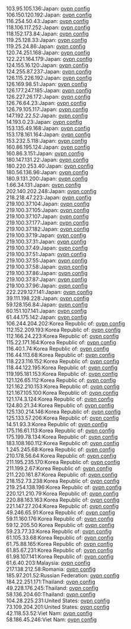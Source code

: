 103.95.105.136:Japan: [ovpn config](vpn/103_95_105_136.ovpn)  
106.150.120.192:Japan: [ovpn config](vpn/106_150_120_192.ovpn)  
116.254.50.43:Japan: [ovpn config](vpn/116_254_50_43.ovpn)  
118.106.117.252:Japan: [ovpn config](vpn/118_106_117_252.ovpn)  
118.152.173.84:Japan: [ovpn config](vpn/118_152_173_84.ovpn)  
119.25.128.33:Japan: [ovpn config](vpn/119_25_128_33.ovpn)  
119.25.24.86:Japan: [ovpn config](vpn/119_25_24_86.ovpn)  
120.74.251.168:Japan: [ovpn config](vpn/120_74_251_168.ovpn)  
122.221.164.179:Japan: [ovpn config](vpn/122_221_164_179.ovpn)  
124.155.16.120:Japan: [ovpn config](vpn/124_155_16_120.ovpn)  
124.255.87.237:Japan: [ovpn config](vpn/124_255_87_237.ovpn)  
126.115.226.192:Japan: [ovpn config](vpn/126_115_226_192.ovpn)  
126.169.98.51:Japan: [ovpn config](vpn/126_169_98_51.ovpn)  
126.177.247.185:Japan: [ovpn config](vpn/126_177_247_185.ovpn)  
126.227.26.172:Japan: [ovpn config](vpn/126_227_26_172.ovpn)  
126.76.64.23:Japan: [ovpn config](vpn/126_76_64_23.ovpn)  
126.79.105.117:Japan: [ovpn config](vpn/126_79_105_117.ovpn)  
147.192.22.52:Japan: [ovpn config](vpn/147_192_22_52.ovpn)  
14.193.0.23:Japan: [ovpn config](vpn/14_193_0_23.ovpn)  
153.135.49.168:Japan: [ovpn config](vpn/153_135_49_168.ovpn)  
153.178.161.164:Japan: [ovpn config](vpn/153_178_161_164.ovpn)  
153.232.5.118:Japan: [ovpn config](vpn/153_232_5_118.ovpn)  
160.86.195.124:Japan: [ovpn config](vpn/160_86_195_124.ovpn)  
160.86.3.151:Japan: [ovpn config](vpn/160_86_3_151.ovpn)  
180.147.131.22:Japan: [ovpn config](vpn/180_147_131_22.ovpn)  
180.220.253.40:Japan: [ovpn config](vpn/180_220_253_40.ovpn)  
180.56.136.96:Japan: [ovpn config](vpn/180_56_136_96.ovpn)  
180.9.131.200:Japan: [ovpn config](vpn/180_9_131_200.ovpn)  
1.66.34.131:Japan: [ovpn config](vpn/1_66_34_131.ovpn)  
202.140.202.248:Japan: [ovpn config](vpn/202_140_202_248.ovpn)  
218.218.47.223:Japan: [ovpn config](vpn/218_218_47_223.ovpn)  
219.100.37.104:Japan: [ovpn config](vpn/219_100_37_104.ovpn)  
219.100.37.105:Japan: [ovpn config](vpn/219_100_37_105.ovpn)  
219.100.37.107:Japan: [ovpn config](vpn/219_100_37_107.ovpn)  
219.100.37.177:Japan: [ovpn config](vpn/219_100_37_177.ovpn)  
219.100.37.182:Japan: [ovpn config](vpn/219_100_37_182.ovpn)  
219.100.37.19:Japan: [ovpn config](vpn/219_100_37_19.ovpn)  
219.100.37.31:Japan: [ovpn config](vpn/219_100_37_31.ovpn)  
219.100.37.49:Japan: [ovpn config](vpn/219_100_37_49.ovpn)  
219.100.37.51:Japan: [ovpn config](vpn/219_100_37_51.ovpn)  
219.100.37.55:Japan: [ovpn config](vpn/219_100_37_55.ovpn)  
219.100.37.58:Japan: [ovpn config](vpn/219_100_37_58.ovpn)  
219.100.37.86:Japan: [ovpn config](vpn/219_100_37_86.ovpn)  
219.100.37.87:Japan: [ovpn config](vpn/219_100_37_87.ovpn)  
219.100.37.96:Japan: [ovpn config](vpn/219_100_37_96.ovpn)  
222.229.127.141:Japan: [ovpn config](vpn/222_229_127_141.ovpn)  
39.111.198.228:Japan: [ovpn config](vpn/39_111_198_228.ovpn)  
59.128.156.84:Japan: [ovpn config](vpn/59_128_156_84.ovpn)  
60.151.107.141:Japan: [ovpn config](vpn/60_151_107_141.ovpn)  
61.44.175.142:Japan: [ovpn config](vpn/61_44_175_142.ovpn)  
106.244.204.202:Korea Republic of: [ovpn config](vpn/106_244_204_202.ovpn)  
112.152.209.193:Korea Republic of: [ovpn config](vpn/112_152_209_193.ovpn)  
112.166.24.223:Korea Republic of: [ovpn config](vpn/112_166_24_223.ovpn)  
115.22.171.164:Korea Republic of: [ovpn config](vpn/115_22_171_164.ovpn)  
116.40.1.74:Korea Republic of: [ovpn config](vpn/116_40_1_74.ovpn)  
116.44.113.68:Korea Republic of: [ovpn config](vpn/116_44_113_68.ovpn)  
118.223.116.152:Korea Republic of: [ovpn config](vpn/118_223_116_152.ovpn)  
118.44.122.195:Korea Republic of: [ovpn config](vpn/118_44_122_195.ovpn)  
119.195.181.153:Korea Republic of: [ovpn config](vpn/119_195_181_153.ovpn)  
121.126.65.112:Korea Republic of: [ovpn config](vpn/121_126_65_112.ovpn)  
121.162.210.153:Korea Republic of: [ovpn config](vpn/121_162_210_153.ovpn)  
121.167.105.100:Korea Republic of: [ovpn config](vpn/121_167_105_100.ovpn)  
121.174.3.124:Korea Republic of: [ovpn config](vpn/121_174_3_124.ovpn)  
124.80.21.34:Korea Republic of: [ovpn config](vpn/124_80_21_34.ovpn)  
125.130.214.146:Korea Republic of: [ovpn config](vpn/125_130_214_146.ovpn)  
125.133.57.206:Korea Republic of: [ovpn config](vpn/125_133_57_206.ovpn)  
14.51.93.3:Korea Republic of: [ovpn config](vpn/14_51_93_3.ovpn)  
175.116.61.113:Korea Republic of: [ovpn config](vpn/175_116_61_113.ovpn)  
175.199.78.134:Korea Republic of: [ovpn config](vpn/175_199_78_134.ovpn)  
183.108.160.112:Korea Republic of: [ovpn config](vpn/183_108_160_112.ovpn)  
1.245.245.68:Korea Republic of: [ovpn config](vpn/1_245_245_68.ovpn)  
210.178.56.64:Korea Republic of: [ovpn config](vpn/210_178_56_64.ovpn)  
211.195.235.170:Korea Republic of: [ovpn config](vpn/211_195_235_170.ovpn)  
211.199.2.67:Korea Republic of: [ovpn config](vpn/211_199_2_67.ovpn)  
211.220.161.87:Korea Republic of: [ovpn config](vpn/211_220_161_87.ovpn)  
218.152.73.238:Korea Republic of: [ovpn config](vpn/218_152_73_238.ovpn)  
219.254.138.196:Korea Republic of: [ovpn config](vpn/219_254_138_196.ovpn)  
220.121.210.79:Korea Republic of: [ovpn config](vpn/220_121_210_79.ovpn)  
220.88.163.163:Korea Republic of: [ovpn config](vpn/220_88_163_163.ovpn)  
221.147.27.204:Korea Republic of: [ovpn config](vpn/221_147_27_204.ovpn)  
49.246.65.91:Korea Republic of: [ovpn config](vpn/49_246_65_91.ovpn)  
59.11.160.176:Korea Republic of: [ovpn config](vpn/59_11_160_176.ovpn)  
59.12.205.50:Korea Republic of: [ovpn config](vpn/59_12_205_50.ovpn)  
59.23.77.33:Korea Republic of: [ovpn config](vpn/59_23_77_33.ovpn)  
61.105.33.68:Korea Republic of: [ovpn config](vpn/61_105_33_68.ovpn)  
61.75.88.165:Korea Republic of: [ovpn config](vpn/61_75_88_165.ovpn)  
61.85.67.231:Korea Republic of: [ovpn config](vpn/61_85_67_231.ovpn)  
61.98.107.141:Korea Republic of: [ovpn config](vpn/61_98_107_141.ovpn)  
61.6.40.203:Malaysia: [ovpn config](vpn/61_6_40_203.ovpn)  
217.138.212.58:Romania: [ovpn config](vpn/217_138_212_58.ovpn)  
185.97.201.52:Russian Federation: [ovpn config](vpn/185_97_201_52.ovpn)  
184.22.251.171:Thailand: [ovpn config](vpn/184_22_251_171.ovpn)  
49.228.176.245:Thailand: [ovpn config](vpn/49_228_176_245.ovpn)  
58.136.204.60:Thailand: [ovpn config](vpn/58_136_204_60.ovpn)  
104.28.225.231:United States: [ovpn config](vpn/104_28_225_231.ovpn)  
73.109.204.201:United States: [ovpn config](vpn/73_109_204_201.ovpn)  
42.118.53.52:Viet Nam: [ovpn config](vpn/42_118_53_52.ovpn)  
58.186.45.246:Viet Nam: [ovpn config](vpn/58_186_45_246.ovpn)  
